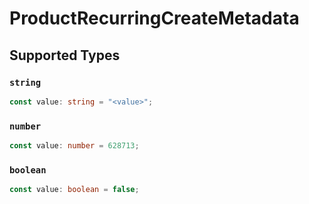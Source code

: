# ProductRecurringCreateMetadata


## Supported Types

### `string`

```typescript
const value: string = "<value>";
```

### `number`

```typescript
const value: number = 628713;
```

### `boolean`

```typescript
const value: boolean = false;
```


